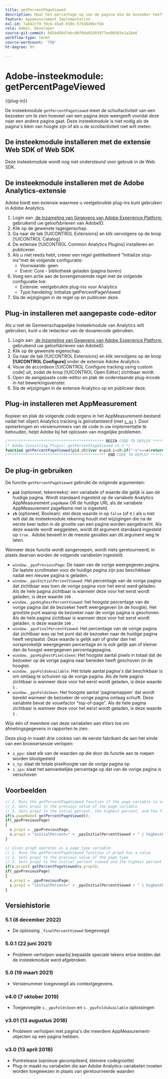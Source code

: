 ```yaml
---
title: getPercentPageViewed
description: Haal het percentage op van de pagina die de bezoeker heeft weergegeven.
feature: Appmeasurement Implementation
exl-id: 7a842cf0-f8cb-45a9-910e-5793849bcfb8
role: Admin, Developer
source-git-commit: 665bd68d7ebc08f0da02d93977ee0b583e1a28e6
workflow-type: tm+mt
source-wordcount: '750'
ht-degree: 0%

---
```


# Adobe-insteekmodule: getPercentPageViewed

{{plug-in}}

De insteekmodule `getPercentPageViewed` meet de schuifactiviteit van een bezoeker om te zien hoeveel van een pagina deze weergeeft voordat deze naar een andere pagina gaat. Deze insteekmodule is niet nodig als de pagina&#39;s klein van hoogte zijn of als u de scrollactiviteit niet wilt meten.

## De insteekmodule installeren met de extensie Web SDK of Web SDK

Deze insteekmodule wordt nog niet ondersteund voor gebruik in de Web SDK.

## De insteekmodule installeren met de Adobe Analytics-extensie

Adobe biedt een extensie waarmee u veelgebruikte plug-ins kunt gebruiken in Adobe Analytics.

1. Login aan [&#x200B; de Inzameling van Gegevens van Adobe Experience Platform &#x200B;](https://experience.adobe.com/data-collection) gebruikend uw geloofsbrieven van AdobeID.
1. Klik op de gewenste tageigenschap.
1. Ga naar de tab [!UICONTROL Extensions] en klik vervolgens op de knop [!UICONTROL Catalog]
1. De extensie [!UICONTROL Common Analytics Plugins] installeren en publiceren
1. Als u niet reeds hebt, creeer een regel geëtiketteerd &quot;Initialize stop-ins&quot;met de volgende configuratie:
   * Voorwaarde: geen
   * Event: Core - bibliotheek geladen (pagina boven)
1. Voeg een actie aan de bovengenoemde regel met de volgende configuratie toe:
   * Extensie: veelgebruikte plug-ins voor Analytics
   * Type handeling: Initialize getPercentPageViewed
1. Sla de wijzigingen in de regel op en publiceer deze.

## Plug-in installeren met aangepaste code-editor

Als u niet de Gemeenschappelijke Insteekmodule van Analytics wilt gebruiken, kunt u de redacteur van de douanecode gebruiken.

1. Login aan [&#x200B; de Inzameling van Gegevens van Adobe Experience Platform &#x200B;](https://experience.adobe.com/data-collection) gebruikend uw geloofsbrieven van AdobeID.
1. Klik op de gewenste eigenschap.
1. Ga naar de tab [!UICONTROL Extensions] en klik vervolgens op de knop **[!UICONTROL Configure]** onder de extensie Adobe Analytics.
1. Vouw de accordeon [!UICONTROL Configure tracking using custom code] uit, zodat de knop [!UICONTROL Open Editor] zichtbaar wordt.
1. Open de aangepaste code-editor en plak de onderstaande plug-incode in het bewerkingsvenster.
1. Sla de wijzigingen in de extensie Analytics op en publiceer deze.

## Plug-in installeren met AppMeasurement

Kopieer en plak de volgende code ergens in het AppMeasurement-bestand nadat het object Analytics tracking is geïnstantieerd (met [`s_gi`](../functions/s-gi.md) ). Door opmerkingen en versienummers van de code in uw implementatie te behouden, helpt Adobe bij het oplossen van mogelijke problemen.

```js
/******************************************* BEGIN CODE TO DEPLOY *******************************************/
/* Adobe Consulting Plugin: getPercentPageViewed v5.1 */
function getPercentPageViewed(pid,ch){var e=pid,i=ch;if("-v"===e)return{plugin:"getPercentPageViewed",version:"5.1"};var t=function(){if(void 0!==window.s_c_il){for(var e,i=0;i<window.s_c_il.length;i++)if((e=window.s_c_il[i])._c&&"s_c"===e._c)return e}}();function o(){if(window.ppvID){var e=Math.max(Math.max(document.body.scrollHeight,document.documentElement.scrollHeight),Math.max(document.body.offsetHeight,document.documentElement.offsetHeight),Math.max(document.body.clientHeight,document.documentElement.clientHeight)),i=window.innerHeight||document.documentElement.clientHeight||document.body.clientHeight,t=(window.pageYOffset||window.document.documentElement.scrollTop||window.document.body.scrollTop)+i,o=Math.min(Math.round(t/e*100),100),n=Math.floor(e/i),p=Math.floor(t/i),s="";if(!window.cookieRead("s_tp")||decodeURIComponent(window.cookieRead("s_ppv").split(",")[0])!==window.ppvID||window.p_fo(window.ppvID)||!0==window.ppvChange&&window.cookieRead("s_tp")&&e!=window.cookieRead("s_tp")){if((decodeURIComponent(window.cookieRead("s_ppv").split(",")[0])!==window.ppvID||window.p_fo(window.ppvID+"1"))&&window.cookieWrite("s_ips",t),window.cookieRead("s_tp")&&decodeURIComponent(window.cookieRead("s_ppv").split(",")[0])===window.ppvID){window.cookieRead("s_tp");var a=window.cookieRead("s_ppv"),c=a.indexOf(",")>-1?a.split(","):[],d=c[0]?c[0]:"",r=window.cookieRead("s_ips"),l=c[3]?c[3]:"";s=d+","+Math.round(r/e*100)+","+Math.round(l/e*100)+","+o+","+l+","+n+","+p}window.cookieWrite("s_tp",e)}else s=window.cookieRead("s_ppv");var v=s&&s.indexOf(",")>-1?s.split(",",7):[],f=v.length>0?v[0]:encodeURIComponent(window.ppvID),$=v.length>1?parseInt(v[1]):o,h=v.length>2?parseInt(v[2]):o,u=v.length>4?parseInt(v[4]):t,k=v.length>5?parseInt(v[5]):n,m=v.length>6?parseInt(v[6]):p;o>0&&(s=f+","+$+","+(o>h?o:h)+","+o+","+(t>u?t:u)+","+(n>k?n:k)+","+(p>m?p:m)),window.cookieWrite("s_ppv",s)}}void 0!==t&&(t.contextData.getPercentPageViewed="5.1"),window.pageName=void 0!==t&&t.pageName||"",window.cookieWrite=window.cookieWrite||function(e,i,t){if("string"==typeof e){if(g=function(){var e=window.location.hostname,i=window.location.hostname.split(".").length-1;if(e&&!/^[0-9.]+$/.test(e)){i=2<i?i:2;var t=e.lastIndexOf(".");if(0<=t){for(;0<=t&&1<i;)t=e.lastIndexOf(".",t-1),i--;t=0<t?e.substring(t):e}}return t}(),i=void 0!==i?""+i:"",t||""===i){if(""===i&&(t=-60),"number"==typeof t){var o=new Date;o.setTime(o.getTime()+6e4*t)}else o=t}return!!e&&(document.cookie=encodeURIComponent(e)+"="+encodeURIComponent(i)+"; path=/;"+(t?" expires="+o.toUTCString()+";":"")+(g?" domain="+g+";":""),void 0!==window.cookieRead)&&window.cookieRead(e)===i}},window.cookieRead=window.cookieRead||function(e){if("string"!=typeof e)return"";e=encodeURIComponent(e);var i=" "+document.cookie,t=i.indexOf(" "+e+"="),o=0>t?t:i.indexOf(";",t);return(e=0>t?"":decodeURIComponent(i.substring(t+2+e.length,0>o?i.length:o)))?e:""},window.p_fo=window.p_fo||function(e){return window.__fo||(window.__fo={}),!window.__fo[e]&&(window.__fo[e]={},!0)};var n=window.cookieRead("s_ppv"),p=n.indexOf(",")>-1?n.split(","):[];p[0]=p.length>0?decodeURIComponent(p[0]):"",e=e||(window.pageName?window.pageName:document.location.href),void 0===i||!0==i?window.ppvChange=!0:window.ppvChange=!1,void 0!==t&&t.linkType&&"o"===t.linkType||(window.ppvID&&window.ppvID===e||(window.ppvID=e,window.cookieWrite("s_ppv",""),o()),window.p_fo("s_gppvLoad2")&&window.addEventListener&&(window.addEventListener("load",o,!1),window.addEventListener("click",o,!1),window.addEventListener("scroll",o,!1)),this._ppvPreviousPage=p[0]?p[0]:"",this._ppvInitialPercentViewed=p[1]?p[1]:"",this._ppvHighestPercentViewed=p[2]?p[2]:"",this._ppvFinalPercentViewed=p[3]?p[3]:"",this._ppvHighestPixelsSeen=p[4]?p[4]:"",this._ppvFoldsAvailable=p[5]?p[5]:"",this._ppvFoldsSeen=p[6]?p[6]:"")}
/******************************************** END CODE TO DEPLOY ********************************************/
```

## De plug-in gebruiken

De functie `getPercentPageViewed` gebruikt de volgende argumenten:

* **`pid`** (optioneel, tekenreeks): een variabele of waarde die gelijk is aan de huidige pagina. Wordt standaard ingesteld op de variabele Analytics AppMeasurement `pageName` OR de huidige URL als de variabele AppMeasurement pageName niet is ingesteld.
* **`ch`** (optioneel, Boolean): stel deze waarde in op `false` (of `0` ) als u niet wilt dat de insteekmodule rekening houdt met wijzigingen die na de eerste keer laden in de grootte van een pagina worden aangebracht. Als deze waarde wordt weggelaten, wordt dit argument standaard ingesteld op `true` . Adobe beveelt in de meeste gevallen aan dit argument weg te laten.

Wanneer deze functie wordt aangeroepen, wordt niets geretourneerd; in plaats daarvan worden de volgende variabelen ingesteld:

* `window._ppvPreviousPage`: De naam van de vorige weergegeven pagina. De laatste scrollmaten voor de huidige pagina zijn pas beschikbaar nadat een nieuwe pagina is geladen.
* `window._ppvInitialPercentViewed`: Het percentage van de vorige pagina dat zichtbaar was toen de vorige pagina voor het eerst werd geladen. Als de hele pagina zichtbaar is wanneer deze voor het eerst wordt geladen, is deze waarde `100` .
* `window._ppvHighestPercentViewed`: het hoogste percentage van de vorige pagina dat de bezoeker heeft weergegeven (in de hoogte). Het grootste punt waarop de bezoeker naar de vorige pagina is geschoven. Als de hele pagina zichtbaar is wanneer deze voor het eerst wordt geladen, is deze waarde `100` .
* `window._ppvFinalPercentViewed`: Het percentage van de vorige pagina dat zichtbaar was op het punt dat de bezoeker naar de huidige pagina heeft verplaatst. Deze waarde is gelijk aan of groter dan het oorspronkelijk weergegeven percentage en is ook gelijk aan of kleiner dan de hoogst weergegeven percentagepagina.
* `window._ppvHighestPixelsSeen`: Het hoogste aantal pixels in totaal dat de bezoeker op de vorige pagina naar beneden heeft geschoven (in de hoogte).
* `window._ppvFoldsAvailable`: Het totale aantal pagina&#39;s dat beschikbaar is om omlaag te schuiven op de vorige pagina. Als de hele pagina zichtbaar is wanneer deze voor het eerst wordt geladen, is deze waarde `1` .
* `window._ppvFoldsSeen`: Het hoogste aantal &#39;paginamappen&#39; dat wordt bereikt wanneer de bezoeker de vorige pagina omlaag schuift. Deze variabele bevat de vouwfactor &quot;top-of-page&quot;. Als de hele pagina zichtbaar is wanneer deze voor het eerst wordt geladen, is deze waarde `1` .

Wijs één of meerdere van deze variabelen aan eVars toe om afmetingsgegevens in rapporten te zien.

Deze plug-in maakt drie cookies van de eerste fabrikant die aan het einde van een browsersessie verlopen:

* `s_ppv`: slaat elk van de waarden op die door de functie aan te roepen worden blootgesteld
* `s_tp`: slaat de totale pixelhoogte van de vorige pagina op
* `s_ips`: slaat het aanvankelijke percentage op dat van de vorige pagina is verschoven

## Voorbeelden

```js
// 1. Runs the getPercentPageViewed function if the page variable is set
// 2. Sets prop1 to the previous value of the page variable
// 3. Sets prop2 to the intial percent, the highest percent, and the final percent viewed; the number of folds available on the page, and the number of folds viewed ( of the previous page)
if(s.pageName) getPercentPageViewed();
if(_ppvPreviousPage)
{
  s.prop1 = _ppvPreviousPage;
  s.prop2 = "initialPercent=" + _ppvInitialPercentViewed + " | highestPercent=" + _ppvHighestPercentViewed + " | finalPercent=" + _ppvFinalPercentViewed + " | foldsAvailable=" + _ppvFoldsAvailable + " | foldsSeen=" + _ppvFoldsSeen;
}

// Given prop5 operates as a page type variable:
// 1. Runs the getPercentPageViewed function if prop5 has a value
// 2. Sets prop1 to the previous value of the page type
// 3. Sets prop2 to the initial percent viewed and the highest percent viewed.
if(s.prop5) getPercentPageViewed(s.prop5);
if(_ppvPreviousPage)
{
  s.prop1 = _ppvPreviousPage;
  s.prop2 = "initialPercent=" + _ppvInitialPercentViewed + " | highestPercent=" + _ppvHighestPercentViewed;
}
```

## Versiehistorie

### 5.1 (8 december 2022)

* De oplossing `_finalPercentViewed` toegevoegd

### 5.0.1 (22 juni 2021)

* Probleem verholpen waarbij bepaalde speciale tekens ertoe leidden dat de insteekmodule werd afgebroken.

### 5.0 (19 maart 2021)

* Versienummer toegevoegd als contextgegevens.

### v4.0 (7 oktober 2019)

* Toegevoegde `s._ppvFoldsSeen` en `s._ppvFoldsAvailable` oplossingen

### v3.01 (13 augustus 2018)

* Probleem verholpen met pagina&#39;s die meerdere AppMeasurement-objecten op een pagina hebben.

### v3.0 (13 april 2018)

* Puntrelease (opnieuw gecompileerd, kleinere codegrootte)
* Plug-in maakt nu variabelen die aan Adobe Analytics-variabelen moeten worden toegewezen in plaats van geretourneerde waarden
